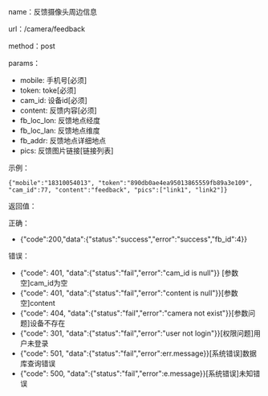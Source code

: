 name：反馈摄像头周边信息

url：/camera/feedback

method：post

params：

* mobile: 手机号\[必须\]
* token: toke\[必须\]
* cam\_id: 设备id\[必须\]
* content: 反馈内容\[必须\]
* fb\_loc\_lon: 反馈地点经度
* fb\_loc\_lan: 反馈地点维度
* fb\_addr: 反馈地点详细地点
* pics: 反馈图片链接\[链接列表\]

示例：

```
{"mobile":"18310054013", "token":"890db0ae4ea95013865559fb89a3e109", "cam_id":77, "content":"feedback", "pics":["link1", "link2"]}
```

返回值：

正确：

* {"code":200,"data":{"status":"success","error":"success","fb\_id":4}}

错误：

* {"code": 401, "data":{"status":"fail","error":"cam\_id is null"}} \[参数空\]cam\_id为空
* {"code": 401, "data":{"status":"fail","error":"content is null"}}\[参数空\]content
* {"code": 404, "data":{"status":"fail","error":"camera not exist"}}\[参数问题\]设备不存在
* {"code": 301, "data":{"status":"fail","error":"user not login"}}\[权限问题\]用户未登录
* {"code": 501, "data":{"status":"fail","error":err.message}}\[系统错误\]数据库查询错误
* {"code": 500, "data":{"status":"fail","error":e.message}}\[系统错误\]未知错误




